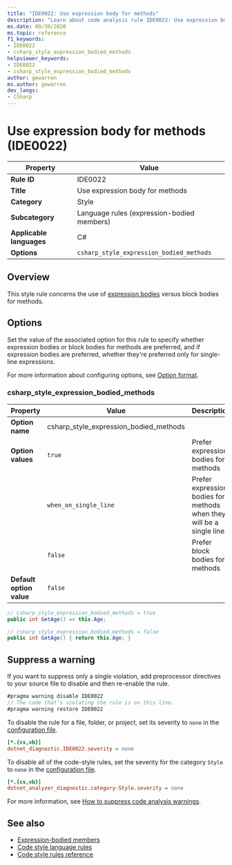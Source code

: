 ```yaml
---
title: "IDE0022: Use expression body for methods"
description: "Learn about code analysis rule IDE0022: Use expression body for methods"
ms.date: 09/30/2020
ms.topic: reference
f1_keywords:
- IDE0022
- csharp_style_expression_bodied_methods
helpviewer_keywords:
- IDE0022
- csharp_style_expression_bodied_methods
author: gewarren
ms.author: gewarren
dev_langs:
- CSharp
---
```

# Use expression body for methods (IDE0022)

| Property                 | Value                                      |
| ------------------------ | ------------------------------------------ |
| **Rule ID**              | IDE0022                                    |
| **Title**                | Use expression body for methods            |
| **Category**             | Style                                      |
| **Subcategory**          | Language rules (expression-bodied members) |
| **Applicable languages** | C#                                         |
| **Options**              | `csharp_style_expression_bodied_methods`   |

## Overview

This style rule concerns the use of [expression bodies](../../../csharp/programming-guide/statements-expressions-operators/expression-bodied-members.md) versus block bodies for methods.

## Options

Set the value of the associated option for this rule to specify whether expression bodies or block bodies for methods are preferred, and if expression bodies are preferred, whether they're preferred only for single-line expressions.

For more information about configuring options, see [Option format](language-rules.md#option-format).

### csharp_style_expression_bodied_methods

| Property                 | Value                                  | Description                                                          |
| ------------------------ | -------------------------------------- | -------------------------------------------------------------------- |
| **Option name**          | csharp_style_expression_bodied_methods |                                                                      |
| **Option values**        | `true`                                 | Prefer expression bodies for methods                                 |
|                          | `when_on_single_line`                  | Prefer expression bodies for methods when they will be a single line |
|                          | `false`                                | Prefer block bodies for methods                                      |
| **Default option value** | `false`                                |                                                                      |

```csharp
// csharp_style_expression_bodied_methods = true
public int GetAge() => this.Age;

// csharp_style_expression_bodied_methods = false
public int GetAge() { return this.Age; }
```

## Suppress a warning

If you want to suppress only a single violation, add preprocessor directives to your source file to disable and then re-enable the rule.

```csharp
#pragma warning disable IDE0022
// The code that's violating the rule is on this line.
#pragma warning restore IDE0022
```

To disable the rule for a file, folder, or project, set its severity to `none` in the [configuration file](../configuration-files.md).

```ini
[*.{cs,vb}]
dotnet_diagnostic.IDE0022.severity = none
```

To disable all of the code-style rules, set the severity for the category `Style` to `none` in the [configuration file](../configuration-files.md).

```ini
[*.{cs,vb}]
dotnet_analyzer_diagnostic.category-Style.severity = none
```

For more information, see [How to suppress code analysis warnings](../suppress-warnings.md).

## See also

- [Expression-bodied members](../../../csharp/programming-guide/statements-expressions-operators/expression-bodied-members.md)
- [Code style language rules](language-rules.md)
- [Code style rules reference](index.md)
